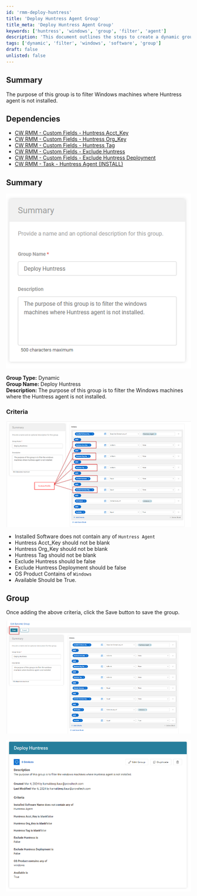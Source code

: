 ```yaml
---
id: 'rmm-deploy-huntress'
title: 'Deploy Huntress Agent Group'
title_meta: 'Deploy Huntress Agent Group'
keywords: ['huntress', 'windows', 'group', 'filter', 'agent']
description: 'This document outlines the steps to create a dynamic group in ConnectWise RMM for filtering Windows machines where the Huntress agent is not installed. It details the necessary dependencies, criteria for filtering, and the process to save the group configuration.'
tags: ['dynamic', 'filter', 'windows', 'software', 'group']
draft: false
unlisted: false
---
```

## Summary

The purpose of this group is to filter Windows machines where Huntress agent is not installed.

## Dependencies

- [CW RMM - Custom Fields - Huntress Acct_Key](https://proval.itglue.com/DOC-5078775-15293648)
- [CW RMM - Custom Fields - Huntress Org_Key](https://proval.itglue.com/DOC-5078775-15293647)
- [CW RMM - Custom Fields - Huntress Tag](https://proval.itglue.com/DOC-5078775-15293470)
- [CW RMM - Custom Fields - Exclude Huntress](https://proval.itglue.com/DOC-5078775-15294130)
- [CW RMM - Custom Fields - Exclude Huntress Deployment](https://proval.itglue.com/DOC-5078775-15294129)
- [CW RMM - Task - Huntress Agent (INSTALL)](https://proval.itglue.com/DOC-5078775-13684933)

## Summary

![Image](../../../static/img/Deploy-Huntress/image_1.png)

**Group Type:** Dynamic  
**Group Name:** Deploy Huntress  
**Description:** The purpose of this group is to filter the Windows machines where the Huntress agent is not installed.

### Criteria

![Image](../../../static/img/Deploy-Huntress/image_2.png)

- Installed Software does not contain any of `Huntress Agent`
- Huntress Acct_Key should not be blank
- Huntress Org_Key should not be blank
- Huntress Tag should not be blank
- Exclude Huntress should be false
- Exclude Huntress Deployment should be false
- OS Product Contains of `Windows`
- Available Should be True.

## Group

Once adding the above criteria, click the Save button to save the group.

![Image](../../../static/img/Deploy-Huntress/image_3.png)

![Image](../../../static/img/Deploy-Huntress/image_4.png)



